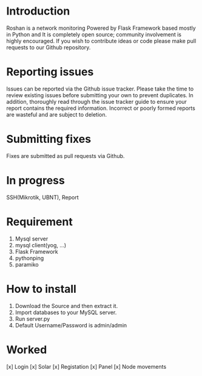 # Introduction
Roshan is a network monitoring Powered by Flask Framework based mostly in Python and It is completely open source; community involvement is highly encouraged. If you wish to contribute ideas or code please make pull requests to our Github repository.
# Reporting issues
Issues can be reported via the Github issue tracker. Please take the time to review existing issues before submitting your own to prevent duplicates.
In addition, thoroughly read through the issue tracker guide to ensure your report contains the required information. Incorrect or poorly formed reports are wasteful and are subject to deletion.
# Submitting fixes
Fixes are submitted as pull requests via Github.
# In progress
SSH(Mikrotik, UBNT), Report
# Requirement
1. Mysql server
2. mysql client(yog, ...)
3. Flask Framework
4. pythonping
5. paramiko
# How to install
1. Download the Source and then extract it.
2. Import databases to your MySQL server.
3. Run server.py
4. Default Username/Password is admin/admin
# Worked
[x] Login
[x] Solar
[x] Registation
[x] Panel
[x] Node movements
